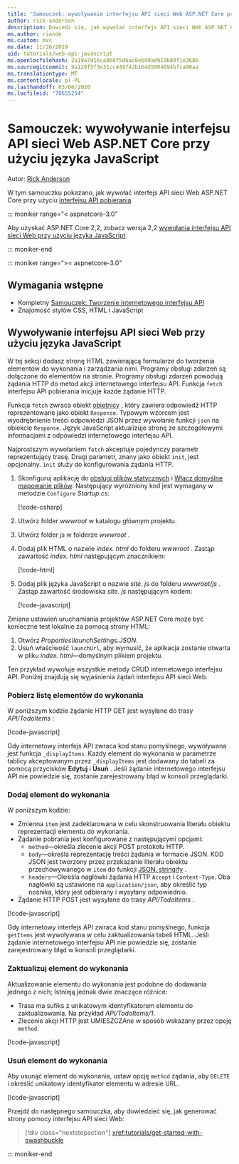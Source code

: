 ```yaml
---
title: 'Samouczek: wywoływanie interfejsu API sieci Web ASP.NET Core przy użyciu języka JavaScript'
author: rick-anderson
description: Dowiedz się, jak wywołać interfejs API sieci Web ASP.NET Core przy użyciu języka JavaScript.
ms.author: riande
ms.custom: mvc
ms.date: 11/26/2019
uid: tutorials/web-api-javascript
ms.openlocfilehash: 2a19a7d16ca8b8f5d6ac8eb99ad919b89f1e368b
ms.sourcegitcommit: 9a129f5f3e31cc449742b164d5004894bfca90aa
ms.translationtype: MT
ms.contentlocale: pl-PL
ms.lasthandoff: 03/06/2020
ms.locfileid: "78655254"
---
```

# <a name="tutorial-call-an-aspnet-core-web-api-with-javascript"></a>Samouczek: wywoływanie interfejsu API sieci Web ASP.NET Core przy użyciu języka JavaScript

Autor: [Rick Anderson](https://twitter.com/RickAndMSFT)

W tym samouczku pokazano, jak wywołać interfejs API sieci Web ASP.NET Core przy użyciu [interfejsu API pobierania](https://developer.mozilla.org/docs/Web/API/Fetch_API).

::: moniker range="< aspnetcore-3.0"

Aby uzyskać ASP.NET Core 2,2, zobacz wersja 2,2 [wywołania interfejsu API sieci Web przy użyciu języka JavaScript](xref:tutorials/first-web-api#call-the-web-api-with-javascript).

::: moniker-end

::: moniker range=">= aspnetcore-3.0"

## <a name="prerequisites"></a>Wymagania wstępne

* Kompletny [Samouczek: Tworzenie internetowego interfejsu API](xref:tutorials/first-web-api)
* Znajomość stylów CSS, HTML i JavaScript

## <a name="call-the-web-api-with-javascript"></a>Wywoływanie interfejsu API sieci Web przy użyciu języka JavaScript

W tej sekcji dodasz stronę HTML zawierającą formularze do tworzenia elementów do wykonania i zarządzania nimi. Programy obsługi zdarzeń są dołączone do elementów na stronie. Programy obsługi zdarzeń powodują żądania HTTP do metod akcji internetowego interfejsu API. Funkcja `fetch` interfejsu API pobierania inicjuje każde żądanie HTTP.

Funkcja `fetch` zwraca obiekt [obietnicy](https://developer.mozilla.org/docs/Web/JavaScript/Reference/Global_Objects/Promise) , który zawiera odpowiedź HTTP reprezentowane jako obiekt `Response`. Typowym wzorcem jest wyodrębnienie treści odpowiedzi JSON przez wywołanie funkcji `json` na obiekcie `Response`. Język JavaScript aktualizuje stronę ze szczegółowymi informacjami z odpowiedzi internetowego interfejsu API.

Najprostszym wywołaniem `fetch` akceptuje pojedynczy parametr reprezentujący trasę. Drugi parametr, znany jako obiekt `init`, jest opcjonalny. `init` służy do konfigurowania żądania HTTP.

1. Skonfiguruj aplikację do [obsługi plików statycznych](/dotnet/api/microsoft.aspnetcore.builder.staticfileextensions.usestaticfiles#Microsoft_AspNetCore_Builder_StaticFileExtensions_UseStaticFiles_Microsoft_AspNetCore_Builder_IApplicationBuilder_) i [Włącz domyślne mapowanie plików](/dotnet/api/microsoft.aspnetcore.builder.defaultfilesextensions.usedefaultfiles#Microsoft_AspNetCore_Builder_DefaultFilesExtensions_UseDefaultFiles_Microsoft_AspNetCore_Builder_IApplicationBuilder_). Następujący wyróżniony kod jest wymagany w metodzie `Configure` *Startup.cs*:

    [!code-csharp[](first-web-api/samples/3.0/TodoApi/StartupJavaScript.cs?highlight=8-9&name=snippet_configure)]

1. Utwórz folder *wwwroot* w katalogu głównym projektu.

1. Utwórz folder *js* w folderze *wwwroot* .

1. Dodaj plik HTML o nazwie *index. html* do folderu *wwwroot* . Zastąp zawartość *index. html* następującym znacznikiem:

    [!code-html[](first-web-api/samples/3.0/TodoApi/wwwroot/index.html)]

1. Dodaj plik języka JavaScript o nazwie *site. js* do folderu *wwwroot/js* . Zastąp zawartość środowiska *site. js* następującym kodem:

    [!code-javascript[](first-web-api/samples/3.0/TodoApi/wwwroot/js/site.js?name=snippet_SiteJs)]

Zmiana ustawień uruchamiania projektów ASP.NET Core może być konieczne test lokalnie za pomocą strony HTML:

1. Otwórz *Properties\launchSettings.JSON*.
1. Usuń właściwość `launchUrl`, aby wymusić, że aplikacja zostanie otwarta w pliku *index. html*&mdash;domyślnym plikiem projektu.

Ten przykład wywołuje wszystkie metody CRUD internetowego interfejsu API. Poniżej znajdują się wyjaśnienia żądań interfejsu API sieci Web.

### <a name="get-a-list-of-to-do-items"></a>Pobierz listę elementów do wykonania

W poniższym kodzie żądanie HTTP GET jest wysyłane do trasy *API/TodoItems* :

[!code-javascript[](first-web-api/samples/3.0/TodoApi/wwwroot/js/site.js?name=snippet_GetItems)]

Gdy internetowy interfejs API zwraca kod stanu pomyślnego, wywoływana jest funkcja `_displayItems`. Każdy element do wykonania w parametrze tablicy akceptowanym przez `_displayItems` jest dodawany do tabeli za pomocą przycisków **Edytuj** i **Usuń** . Jeśli żądanie internetowego interfejsu API nie powiedzie się, zostanie zarejestrowany błąd w konsoli przeglądarki.

### <a name="add-a-to-do-item"></a>Dodaj element do wykonania

W poniższym kodzie:

* Zmienna `item` jest zadeklarowana w celu skonstruowania literału obiektu reprezentacji elementu do wykonania.
* Żądanie pobrania jest konfigurowane z następującymi opcjami:
  * `method`&mdash;określa zlecenie akcji POST protokołu HTTP.
  * `body`&mdash;określa reprezentację treści żądania w formacie JSON. KOD JSON jest tworzony przez przekazanie literału obiektu przechowywanego w `item` do funkcji [JSON. stringify](https://developer.mozilla.org/docs/Web/JavaScript/Reference/Global_Objects/JSON/stringify) .
  * `headers`&mdash;Określa nagłówki żądania HTTP `Accept` i `Content-Type`. Oba nagłówki są ustawione na `application/json`, aby określić typ nośnika, który jest odbierany i wysyłany odpowiednio.
* Żądanie HTTP POST jest wysyłane do trasy *API/TodoItems* .

[!code-javascript[](first-web-api/samples/3.0/TodoApi/wwwroot/js/site.js?name=snippet_AddItem)]

Gdy internetowy interfejs API zwraca kod stanu pomyślnego, funkcja `getItems` jest wywoływana w celu zaktualizowania tabeli HTML. Jeśli żądanie internetowego interfejsu API nie powiedzie się, zostanie zarejestrowany błąd w konsoli przeglądarki.

### <a name="update-a-to-do-item"></a>Zaktualizuj element do wykonania

Aktualizowanie elementu do wykonania jest podobne do dodawania jednego z nich; Istnieją jednak dwie znaczące różnice:

* Trasa ma sufiks z unikatowym identyfikatorem elementu do zaktualizowania. Na przykład *API/TodoItems/1*.
* Zlecenie akcji HTTP jest UMIESZCZAne w sposób wskazany przez opcję `method`.

[!code-javascript[](first-web-api/samples/3.0/TodoApi/wwwroot/js/site.js?name=snippet_UpdateItem)]

### <a name="delete-a-to-do-item"></a>Usuń element do wykonania

Aby usunąć element do wykonania, ustaw opcję `method` żądania, aby `DELETE` i określić unikatowy identyfikator elementu w adresie URL.

[!code-javascript[](first-web-api/samples/3.0/TodoApi/wwwroot/js/site.js?name=snippet_DeleteItem)]

Przejdź do następnego samouczka, aby dowiedzieć się, jak generować strony pomocy interfejsu API sieci Web:

> [!div class="nextstepaction"]
> <xref:tutorials/get-started-with-swashbuckle>

::: moniker-end
